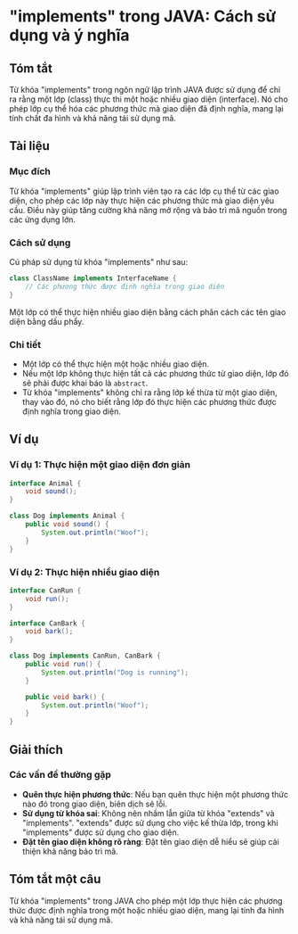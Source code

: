 <!--
Meta Description: # "implements" trong JAVA: Cách sử dụng và ý nghĩa ## Tóm tắt Từ khóa "implements" trong ngôn ngữ lập trình JAVA được sử dụng để chỉ ra rằng một lớp (...
Meta Keywords: giao, diện, một, lớp, các
-->

# "implements" trong JAVA: Cách sử dụng và ý nghĩa

## Tóm tắt
Từ khóa "implements" trong ngôn ngữ lập trình JAVA được sử dụng để chỉ ra rằng một lớp (class) thực thi một hoặc nhiều giao diện (interface). Nó cho phép lớp cụ thể hóa các phương thức mà giao diện đã định nghĩa, mang lại tính chất đa hình và khả năng tái sử dụng mã.

## Tài liệu
### Mục đích
Từ khóa "implements" giúp lập trình viên tạo ra các lớp cụ thể từ các giao diện, cho phép các lớp này thực hiện các phương thức mà giao diện yêu cầu. Điều này giúp tăng cường khả năng mở rộng và bảo trì mã nguồn trong các ứng dụng lớn.

### Cách sử dụng
Cú pháp sử dụng từ khóa "implements" như sau:

```java
class ClassName implements InterfaceName {
    // Các phương thức được định nghĩa trong giao diện
}
```

Một lớp có thể thực hiện nhiều giao diện bằng cách phân cách các tên giao diện bằng dấu phẩy.

### Chi tiết
- Một lớp có thể thực hiện một hoặc nhiều giao diện.
- Nếu một lớp không thực hiện tất cả các phương thức từ giao diện, lớp đó sẽ phải được khai báo là `abstract`.
- Từ khóa "implements" không chỉ ra rằng lớp kế thừa từ một giao diện, thay vào đó, nó cho biết rằng lớp đó thực hiện các phương thức được định nghĩa trong giao diện.

## Ví dụ
### Ví dụ 1: Thực hiện một giao diện đơn giản

```java
interface Animal {
    void sound();
}

class Dog implements Animal {
    public void sound() {
        System.out.println("Woof");
    }
}
```

### Ví dụ 2: Thực hiện nhiều giao diện

```java
interface CanRun {
    void run();
}

interface CanBark {
    void bark();
}

class Dog implements CanRun, CanBark {
    public void run() {
        System.out.println("Dog is running");
    }

    public void bark() {
        System.out.println("Woof");
    }
}
```

## Giải thích
### Các vấn đề thường gặp
- **Quên thực hiện phương thức**: Nếu bạn quên thực hiện một phương thức nào đó trong giao diện, biên dịch sẽ lỗi.
- **Sử dụng từ khóa sai**: Không nên nhầm lẫn giữa từ khóa "extends" và "implements". "extends" được sử dụng cho việc kế thừa lớp, trong khi "implements" được sử dụng cho giao diện.
- **Đặt tên giao diện không rõ ràng**: Đặt tên giao diện dễ hiểu sẽ giúp cải thiện khả năng bảo trì mã.

## Tóm tắt một câu
Từ khóa "implements" trong JAVA cho phép một lớp thực hiện các phương thức được định nghĩa trong một hoặc nhiều giao diện, mang lại tính đa hình và khả năng tái sử dụng mã.